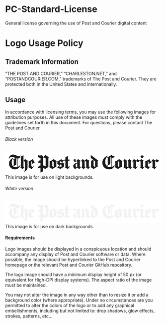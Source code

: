 # PC-Standard-License
General license governing the use of Post and Courier digital content

# Logo Usage Policy

## Trademark Information
“THE POST AND COURIER,” “CHARLESTON.NET,” and “POSTANDCOURIER.COM,” trademarks of The Post and Courier. They are protected both in the United States and internationally.

## Usage
In accordance with licensing terms, you may use the following images for attribution purposes. All use of these images must comply with the guidelines set forth in this document. For questions, please contact The Post and Courier.

###### Black version
![P&C Logo Black](https://raw.githubusercontent.com/postandcourier/PC-Standard-License/master/pclogo-black.png)
This image is for use on light backgrounds.

###### White version
![P&C Logo White](https://raw.githubusercontent.com/postandcourier/PC-Standard-License/master/pclogo-white.png)
This image is for use on dark backgrounds.

#### Requirements
Logo images should be displayed in a conspicuous location and should accompany any display of Post and Courier software or data. Where possible, the image should be hyperlinked to the Post and Courier homepage or the relevant Post and Courier GitHub repository.

The logo image should have a minimum display height of 50 px (or equivalent for High-DPI display systems). The aspect ratio of the image must be maintained.

You may not alter the image in any way other than to resize it or add a background color (where appropriate). Under no circumstances are you permitted to alter the colors of the logo or to add any graphical embellishments, including but not limited to: drop shadows, glow effects, strokes, patterns, etc...